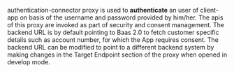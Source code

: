 authentication-connector proxy is used to **authenticate** an user of client-app on basis of the username and password provided by him/her. 
The apis of this proxy are invoked as part of security and consent management.
The backend URL is by default pointing to Baas 2.0 to fetch customer specific details such as account number, for  which the App requires consent.
The backend URL can be modified to point to a different backend system by making changes in the Target Endpoint section of the proxy when opened in develop mode.
